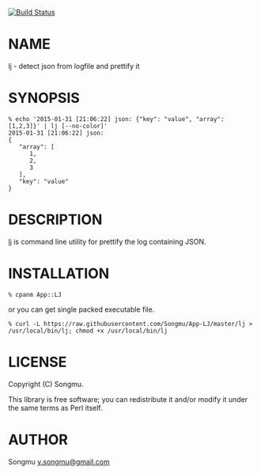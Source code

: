 [![Build Status](https://travis-ci.org/Songmu/App-LJ.svg?branch=master)](https://travis-ci.org/Songmu/App-LJ)
# NAME

lj - detect json from logfile and prettify it

# SYNOPSIS

    % echo '2015-01-31 [21:06:22] json: {"key": "value", "array": [1,2,3]}' | lj [--no-color]'
    2015-01-31 [21:06:22] json:
    {
       "array": [
          1,
          2,
          3
       ],
       "key": "value"
    }

# DESCRIPTION

[lj](https://metacpan.org/pod/lj) is command line utility for prettify the log containing JSON.

# INSTALLATION

    % cpanm App::LJ

or you can get single packed executable file.

    % curl -L https://raw.githubusercontent.com/Songmu/App-LJ/master/lj > /usr/local/bin/lj; chmod +x /usr/local/bin/lj

# LICENSE

Copyright (C) Songmu.

This library is free software; you can redistribute it and/or modify
it under the same terms as Perl itself.

# AUTHOR

Songmu <y.songmu@gmail.com>
